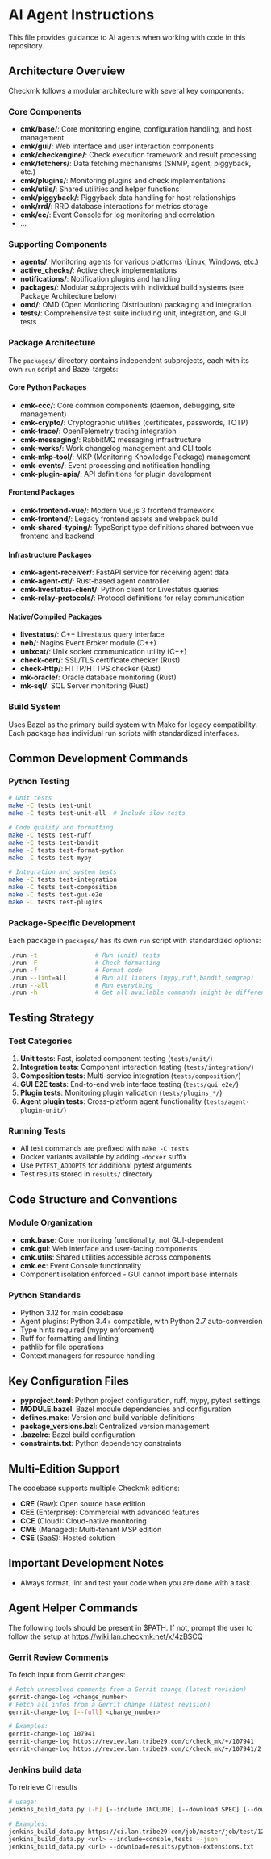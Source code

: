 # AI Agent Instructions

This file provides guidance to AI agents when working with code in this repository.

## Architecture Overview

Checkmk follows a modular architecture with several key components:

### Core Components
- **cmk/base/**: Core monitoring engine, configuration handling, and host management
- **cmk/gui/**: Web interface and user interaction components
- **cmk/checkengine/**: Check execution framework and result processing
- **cmk/fetchers/**: Data fetching mechanisms (SNMP, agent, piggyback, etc.)
- **cmk/plugins/**: Monitoring plugins and check implementations
- **cmk/utils/**: Shared utilities and helper functions
- **cmk/piggyback/**: Piggyback data handling for host relationships
- **cmk/rrd/**: RRD database interactions for metrics storage
- **cmk/ec/**: Event Console for log monitoring and correlation
- ...

### Supporting Components
- **agents/**: Monitoring agents for various platforms (Linux, Windows, etc.)
- **active_checks/**: Active check implementations
- **notifications/**: Notification plugins and handling
- **packages/**: Modular subprojects with individual build systems (see Package Architecture below)
- **omd/**: OMD (Open Monitoring Distribution) packaging and integration
- **tests/**: Comprehensive test suite including unit, integration, and GUI tests

### Package Architecture

The `packages/` directory contains independent subprojects, each with its own `run` script and Bazel targets:

#### Core Python Packages
- **cmk-ccc/**: Core common components (daemon, debugging, site management)
- **cmk-crypto/**: Cryptographic utilities (certificates, passwords, TOTP)
- **cmk-trace/**: OpenTelemetry tracing integration
- **cmk-messaging/**: RabbitMQ messaging infrastructure
- **cmk-werks/**: Work changelog management and CLI tools
- **cmk-mkp-tool/**: MKP (Monitoring Knowledge Package) management
- **cmk-events/**: Event processing and notification handling
- **cmk-plugin-apis/**: API definitions for plugin development

#### Frontend Packages
- **cmk-frontend-vue/**: Modern Vue.js 3 frontend framework
- **cmk-frontend/**: Legacy frontend assets and webpack build
- **cmk-shared-typing/**: TypeScript type definitions shared between vue frontend and backend

#### Infrastructure Packages
- **cmk-agent-receiver/**: FastAPI service for receiving agent data
- **cmk-agent-ctl/**: Rust-based agent controller
- **cmk-livestatus-client/**: Python client for Livestatus queries
- **cmk-relay-protocols/**: Protocol definitions for relay communication

#### Native/Compiled Packages
- **livestatus/**: C++ Livestatus query interface
- **neb/**: Nagios Event Broker module (C++)
- **unixcat/**: Unix socket communication utility (C++)
- **check-cert/**: SSL/TLS certificate checker (Rust)
- **check-http/**: HTTP/HTTPS checker (Rust)
- **mk-oracle/**: Oracle database monitoring (Rust)
- **mk-sql/**: SQL Server monitoring (Rust)

### Build System
Uses Bazel as the primary build system with Make for legacy compatibility. Each package has individual run scripts with standardized interfaces.

## Common Development Commands

### Python Testing
```bash
# Unit tests
make -C tests test-unit
make -C tests test-unit-all  # Include slow tests

# Code quality and formatting
make -C tests test-ruff
make -C tests test-bandit
make -C tests test-format-python
make -C tests test-mypy

# Integration and system tests
make -C tests test-integration
make -C tests test-composition
make -C tests test-gui-e2e
make -C tests test-plugins
```

### Package-Specific Development
Each package in `packages/` has its own `run` script with standardized options:

```bash
./run -t                # Run (unit) tests
./run -F                # Check formatting
./run -f                # Format code
./run --lint=all        # Run all linters (mypy,ruff,bandit,semgrep)
./run --all             # Run everything
./run -h                # Get all available commands (might be different per package)
```

## Testing Strategy

### Test Categories
1. **Unit tests**: Fast, isolated component testing (`tests/unit/`)
2. **Integration tests**: Component interaction testing (`tests/integration/`)
3. **Composition tests**: Multi-service integration (`tests/composition/`)
4. **GUI E2E tests**: End-to-end web interface testing (`tests/gui_e2e/`)
5. **Plugin tests**: Monitoring plugin validation (`tests/plugins_*/`)
6. **Agent plugin tests**: Cross-platform agent functionality (`tests/agent-plugin-unit/`)

### Running Tests
- All test commands are prefixed with `make -C tests`
- Docker variants available by adding `-docker` suffix
- Use `PYTEST_ADDOPTS` for additional pytest arguments
- Test results stored in `results/` directory

## Code Structure and Conventions

### Module Organization
- **cmk.base**: Core monitoring functionality, not GUI-dependent
- **cmk.gui**: Web interface and user-facing components
- **cmk.utils**: Shared utilities accessible across components
- **cmk.ec**: Event Console functionality
- Component isolation enforced - GUI cannot import base internals

### Python Standards
- Python 3.12 for main codebase
- Agent plugins: Python 3.4+ compatible, with Python 2.7 auto-conversion
- Type hints required (mypy enforcement)
- Ruff for formatting and linting
- pathlib for file operations
- Context managers for resource handling

## Key Configuration Files

- **pyproject.toml**: Python project configuration, ruff, mypy, pytest settings
- **MODULE.bazel**: Bazel module dependencies and configuration
- **defines.make**: Version and build variable definitions
- **package_versions.bzl**: Centralized version management
- **.bazelrc**: Bazel build configuration
- **constraints.txt**: Python dependency constraints

## Multi-Edition Support

The codebase supports multiple Checkmk editions:
- **CRE** (Raw): Open source base edition
- **CEE** (Enterprise): Commercial with advanced features
- **CCE** (Cloud): Cloud-native monitoring
- **CME** (Managed): Multi-tenant MSP edition
- **CSE** (SaaS): Hosted solution

## Important Development Notes

- Always format, lint and test your code when you are done with a task

## Agent Helper Commands

The following tools should be present in $PATH. If not, prompt the user
to follow the setup at https://wiki.lan.checkmk.net/x/4zBSCQ

### Gerrit Review Comments

To fetch input from Gerrit changes:

```bash
# Fetch unresolved comments from a Gerrit change (latest revision)
gerrit-change-log <change_number>
# Fetch all infos from a Gerrit change (latest revision)
gerrit-change-log [--full] <change_number>

# Examples:
gerrit-change-log 107941
gerrit-change-log https://review.lan.tribe29.com/c/check_mk/+/107941
gerrit-change-log https://review.lan.tribe29.com/c/check_mk/+/107941/2  # specific revision
```

### Jenkins build data

To retrieve CI results

```bash
# usage:
jenkins_build_data.py [-h] [--include INCLUDE] [--download SPEC] [--download-dir DOWNLOAD_DIR] [--json] [-q] url

# Examples:
jenkins_build_data.py https://ci.lan.tribe29.com/job/master/job/test/123
jenkins_build_data.py <url> --include=console,tests --json
jenkins_build_data.py <url> --download=results/python-extensions.txt
```
